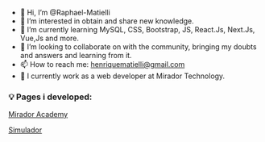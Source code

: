 - 👋 Hi, I’m @Raphael-Matielli
- 👀 I’m interested in obtain and share new knowledge.
- 🌱 I’m currently learning MySQL, CSS, Bootstrap, JS, React.Js, Next.Js, Vue,Js and more.
- 💞️ I’m looking to collaborate on with the community, bringing my doubts and answers and learning from it.
- 📫 How to reach me: henriquematielli@gmail.com
- 💼 I currently work as a web developer at Mirador Technology.

### 💡 Pages i developed:

   [Mirador Academy](https://combo1.mirador-academy.com.br/)

   [Simulador](https://combo1.mirador-academy.com.br/simulator/)

<!---
Raphael-Matielli/Raphael-Matielli is a ✨ special ✨ repository because its `README.md` (this file) appears on your GitHub profile.
You can click the Preview link to take a look at your changes.
--->
